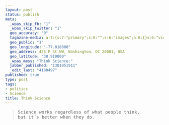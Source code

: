 ```yaml
--- 
layout: post
status: publish
meta: 
  _wpas_skip_fb: "1"
  _wpas_skip_twitter: "1"
  geo_accuracy: "0"
  tagazine-media: a:7:{s:7:"primary";s:0:"";s:6:"images";a:0:{}s:6:"videos";a:0:{}s:11:"image_count";s:1:"0";s:6:"author";s:7:"4180497";s:7:"blog_id";s:7:"8438084";s:9:"mod_stamp";s:19:"2011-03-25 11:19:45";}
  geo_public: "1"
  geo_longitude: "-77.018000"
  geo_address: 425 P St NW, Washington, DC 20001, USA
  geo_latitude: "38.910000"
  _wpas_mess: "Think Science:"
  jabber_published: "1301051911"
  _edit_last: "4180497"
published: true
type: post
tags: 
- politics
- Science
title: Think Science
---
```

<blockquote>
<pre>Science works regardless of what people think, 
but it´s better when they do.</pre>
</blockquote>
